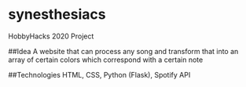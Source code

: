 # synesthesiacs
HobbyHacks 2020 Project

##Idea
A website that can process any song and transform that into an array of certain colors which correspond with a certain note

##Technologies
HTML, CSS, Python (Flask), Spotify API
